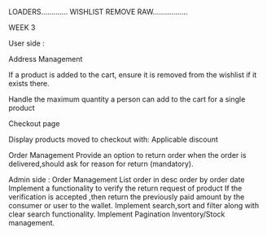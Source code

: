 <!-- ------------------------------------------------------------------------------------------------------------------------------------------ -->
<!-- Search need to done from backend in shop -->
<!-- Crop image -->

LOADERS.............
WISHLIST REMOVE RAW.................


WEEK 3

User side :



Address Management

 


If a product is added to the cart, ensure it is removed from the wishlist if it exists there.

Handle the maximum quantity a person can add to the cart for a single product

Checkout page
    
Display products moved to checkout with:
Applicable discount

Order Management
Provide an option to return order when the order is delivered,should ask for reason for return (mandatory).

Admin side :
Order Management
List order in desc order by order date
Implement a functionality to verify the return request of product
If the verification is accepted ,then return the previously paid amount by the consumer or user to the wallet.
Implement search,sort and filter along with clear search functionality.
Implement Pagination
Inventory/Stock management.

